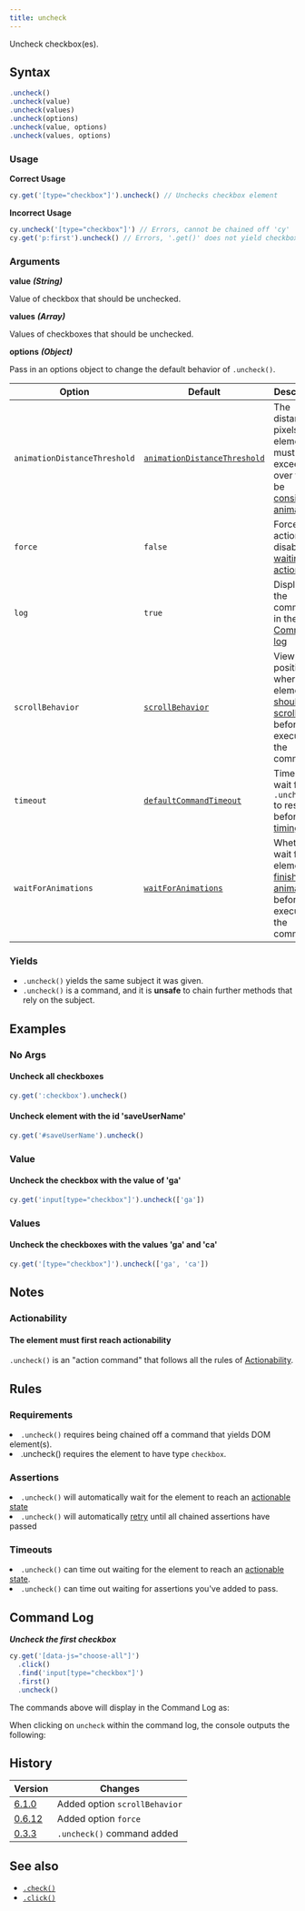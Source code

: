 ```yaml
---
title: uncheck
---
```


Uncheck checkbox(es).

## Syntax

```javascript
.uncheck()
.uncheck(value)
.uncheck(values)
.uncheck(options)
.uncheck(value, options)
.uncheck(values, options)
```

### Usage

**<Icon name="check-circle" color="green"></Icon> Correct Usage**

```javascript
cy.get('[type="checkbox"]').uncheck() // Unchecks checkbox element
```

**<Icon name="exclamation-triangle" color="red"></Icon> Incorrect Usage**

```javascript
cy.uncheck('[type="checkbox"]') // Errors, cannot be chained off 'cy'
cy.get('p:first').uncheck() // Errors, '.get()' does not yield checkbox
```

### Arguments

**<Icon name="angle-right"></Icon> value** **_(String)_**

Value of checkbox that should be unchecked.

**<Icon name="angle-right"></Icon> values** **_(Array)_**

Values of checkboxes that should be unchecked.

**<Icon name="angle-right"></Icon> options** **_(Object)_**

Pass in an options object to change the default behavior of `.uncheck()`.

| Option                       | Default                                                                        | Description                                                                                                                                        |
| ---------------------------- | ------------------------------------------------------------------------------ | -------------------------------------------------------------------------------------------------------------------------------------------------- |
| `animationDistanceThreshold` | [`animationDistanceThreshold`](/guides/references/configuration#Actionability) | The distance in pixels an element must exceed over time to be [considered animating](/guides/core-concepts/interacting-with-elements#Animations).  |
| `force`                      | `false`                                                                        | Forces the action, disables [waiting for actionability](#Assertions)                                                                               |
| `log`                        | `true`                                                                         | Displays the command in the [Command log](/guides/core-concepts/cypress-app#Command-Log)                                                           |
| `scrollBehavior`             | [`scrollBehavior`](/guides/references/configuration#Actionability)             | Viewport position to where an element [should be scrolled](/guides/core-concepts/interacting-with-elements#Scrolling) before executing the command |
| `timeout`                    | [`defaultCommandTimeout`](/guides/references/configuration#Timeouts)           | Time to wait for `.uncheck()` to resolve before [timing out](#Timeouts)                                                                            |
| `waitForAnimations`          | [`waitForAnimations`](/guides/references/configuration#Actionability)          | Whether to wait for elements to [finish animating](/guides/core-concepts/interacting-with-elements#Animations) before executing the command.       |

### Yields [<Icon name="question-circle"/>](/guides/core-concepts/introduction-to-cypress#Subject-Management)

- `.uncheck()` yields the same subject it was given.
- `.uncheck()` is a command, and it is **unsafe** to chain further methods that
  rely on the subject.

## Examples

### No Args

#### Uncheck all checkboxes

```javascript
cy.get(':checkbox').uncheck()
```

#### Uncheck element with the id 'saveUserName'

```javascript
cy.get('#saveUserName').uncheck()
```

### Value

#### Uncheck the checkbox with the value of 'ga'

```javascript
cy.get('input[type="checkbox"]').uncheck(['ga'])
```

### Values

#### Uncheck the checkboxes with the values 'ga' and 'ca'

```javascript
cy.get('[type="checkbox"]').uncheck(['ga', 'ca'])
```

## Notes

### Actionability

#### The element must first reach actionability

`.uncheck()` is an "action command" that follows all the rules of
[Actionability](/guides/core-concepts/interacting-with-elements).

## Rules

### Requirements [<Icon name="question-circle"/>](/guides/core-concepts/introduction-to-cypress#Chains-of-Commands)

<List><li>`.uncheck()` requires being chained off a command that yields DOM
element(s).</li><li>.uncheck() requires the element to have type
`checkbox`.</li></List>

### Assertions [<Icon name="question-circle"/>](/guides/core-concepts/introduction-to-cypress#Assertions)

<List><li>`.uncheck()` will automatically wait for the element to reach an
[actionable state](/guides/core-concepts/interacting-with-elements)</li><li>`.uncheck()`
will automatically [retry](/guides/core-concepts/retry-ability) until all
chained assertions have passed</li></List>

### Timeouts [<Icon name="question-circle"/>](/guides/core-concepts/introduction-to-cypress#Timeouts)

<List><li>`.uncheck()` can time out waiting for the element to reach an
[actionable state](/guides/core-concepts/interacting-with-elements).</li><li>`.uncheck()`
can time out waiting for assertions you've added to pass.</li></List>

## Command Log

**_Uncheck the first checkbox_**

```javascript
cy.get('[data-js="choose-all"]')
  .click()
  .find('input[type="checkbox"]')
  .first()
  .uncheck()
```

The commands above will display in the Command Log as:

<DocsImage src="/img/api/uncheck/test-unchecking-a-checkbox.png" alt="Command Log uncheck" ></DocsImage>

When clicking on `uncheck` within the command log, the console outputs the
following:

<DocsImage src="/img/api/uncheck/console-shows-events-from-clicking-the-checkbox.png" alt="Console Log uncheck" ></DocsImage>

## History

| Version                                       | Changes                       |
| --------------------------------------------- | ----------------------------- |
| [6.1.0](/guides/references/changelog#6-1-0)   | Added option `scrollBehavior` |
| [0.6.12](/guides/references/changelog#0-6-12) | Added option `force`          |
| [0.3.3](/guides/references/changelog#0-3-3)   | `.uncheck()` command added    |

## See also

- [`.check()`](/api/commands/check)
- [`.click()`](/api/commands/click)
